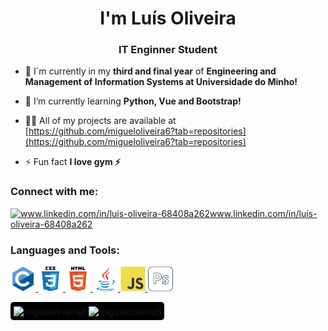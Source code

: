 <h1 align="center">I'm Luís Oliveira</h1>
<h3 align="center">IT Enginner Student</h3>

- 🔭 I´m currently in my **third and final year** of **Engineering and Management of Information Systems at Universidade do Minho!**

- 🌱 I’m currently learning **Python, Vue and Bootstrap!**

- 👨‍💻 All of my projects are available at [https://github.com/migueloliveira6?tab=repositories](https://github.com/migueloliveira6?tab=repositories)

- ⚡ Fun fact **I love gym ⚡**

<h3 align="left">Connect with me:</h3>
<p align="left">
<a href="https://linkedin.com/in/www.linkedin.com/in/luís-oliveira-68408a262www.linkedin.com/in/luís-oliveira-68408a262" target="blank"><img align="center" src="https://raw.githubusercontent.com/rahuldkjain/github-profile-readme-generator/master/src/images/icons/Social/linked-in-alt.svg" alt="www.linkedin.com/in/luís-oliveira-68408a262www.linkedin.com/in/luís-oliveira-68408a262" height="30" width="40" /></a>
</p>

<h3 align="left">Languages and Tools:</h3>
<p align="left"> <a href="https://www.cprogramming.com/" target="_blank" rel="noreferrer"> <img src="https://raw.githubusercontent.com/devicons/devicon/master/icons/c/c-original.svg" alt="c" width="40" height="40"/> </a> <a href="https://www.w3schools.com/css/" target="_blank" rel="noreferrer"> <img src="https://raw.githubusercontent.com/devicons/devicon/master/icons/css3/css3-original-wordmark.svg" alt="css3" width="40" height="40"/> </a> <a href="https://www.w3.org/html/" target="_blank" rel="noreferrer"> <img src="https://raw.githubusercontent.com/devicons/devicon/master/icons/html5/html5-original-wordmark.svg" alt="html5" width="40" height="40"/> </a> <a href="https://www.java.com" target="_blank" rel="noreferrer"> <img src="https://raw.githubusercontent.com/devicons/devicon/master/icons/java/java-original.svg" alt="java" width="40" height="40"/> </a> <a href="https://developer.mozilla.org/en-US/docs/Web/JavaScript" target="_blank" rel="noreferrer"> <img src="https://raw.githubusercontent.com/devicons/devicon/master/icons/javascript/javascript-original.svg" alt="javascript" width="40" height="40"/> </a> <a href="https://www.photoshop.com/en" target="_blank" rel="noreferrer"> <img src="https://raw.githubusercontent.com/devicons/devicon/master/icons/photoshop/photoshop-line.svg" alt="photoshop" width="40" height="40"/> </a> </p>

<div style="background-color: black; padding: 5px; display: inline-block; border-radius: 5px;">
    <img align="center" src="https://github-readme-stats.vercel.app/api?username=migueloliveira6&show_icons=true&locale=en&theme=dark" alt="migueloliveira6" />
    <img align="center" src="https://github-readme-stats.vercel.app/api/top-langs?username=migueloliveira6&show_icons=true&locale=en&layout=compact&theme=dark" alt="migueloliveira6" 
</div>
